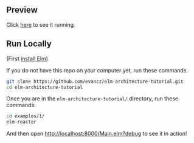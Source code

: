 ## Preview

Click [here](https://evancz.github.io/elm-architecture-tutorial/examples/1) to see it running.


## Run Locally

(First [install Elm](http://elm-lang.org/install))

If you do not have this repo on your computer yet, run these commands.

```bash
git clone https://github.com/evancz/elm-architecture-tutorial.git
cd elm-architecture-tutorial
```

Once you are in the `elm-architecture-tutorial/` directory, run these commands:

```bash
cd examples/1/
elm-reactor
```

And then open [http://localhost:8000/Main.elm?debug](http://localhost:8000/Main.elm?debug) to see it in action!